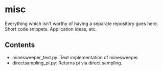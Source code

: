 # misc
Everything which isn't worthy of having a separate repository goes here. Short code snippets. Application ideas, etc.

## Contents
* minesweeper_text.py: Text implementation of minesweeper.
* directsampling_pi.py: Returns pi via direct sampling.
